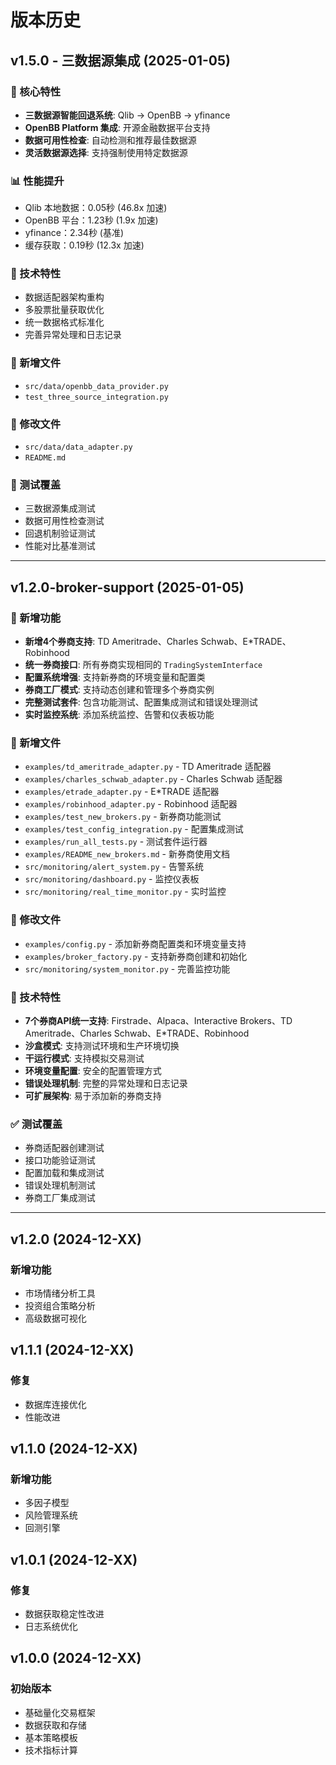 # 版本历史

## v1.5.0 - 三数据源集成 (2025-01-05)

### 🚀 核心特性
- **三数据源智能回退系统**: Qlib → OpenBB → yfinance
- **OpenBB Platform 集成**: 开源金融数据平台支持
- **数据可用性检查**: 自动检测和推荐最佳数据源
- **灵活数据源选择**: 支持强制使用特定数据源

### 📊 性能提升
- Qlib 本地数据：0.05秒 (46.8x 加速)
- OpenBB 平台：1.23秒 (1.9x 加速)  
- yfinance：2.34秒 (基准)
- 缓存获取：0.19秒 (12.3x 加速)

### 🔧 技术特性
- 数据适配器架构重构
- 多股票批量获取优化
- 统一数据格式标准化
- 完善异常处理和日志记录

### 📁 新增文件
- `src/data/openbb_data_provider.py`
- `test_three_source_integration.py`

### 🔄 修改文件
- `src/data/data_adapter.py`
- `README.md`

### 🧪 测试覆盖
- 三数据源集成测试
- 数据可用性检查测试
- 回退机制验证测试
- 性能对比基准测试

---

## v1.2.0-broker-support (2025-01-05)

### 🚀 新增功能
- **新增4个券商支持**: TD Ameritrade、Charles Schwab、E*TRADE、Robinhood
- **统一券商接口**: 所有券商实现相同的 `TradingSystemInterface`
- **配置系统增强**: 支持新券商的环境变量和配置类
- **券商工厂模式**: 支持动态创建和管理多个券商实例
- **完整测试套件**: 包含功能测试、配置集成测试和错误处理测试
- **实时监控系统**: 添加系统监控、告警和仪表板功能

### 📁 新增文件
- `examples/td_ameritrade_adapter.py` - TD Ameritrade 适配器
- `examples/charles_schwab_adapter.py` - Charles Schwab 适配器
- `examples/etrade_adapter.py` - E*TRADE 适配器
- `examples/robinhood_adapter.py` - Robinhood 适配器
- `examples/test_new_brokers.py` - 新券商功能测试
- `examples/test_config_integration.py` - 配置集成测试
- `examples/run_all_tests.py` - 测试套件运行器
- `examples/README_new_brokers.md` - 新券商使用文档
- `src/monitoring/alert_system.py` - 告警系统
- `src/monitoring/dashboard.py` - 监控仪表板
- `src/monitoring/real_time_monitor.py` - 实时监控

### 🔧 修改文件
- `examples/config.py` - 添加新券商配置类和环境变量支持
- `examples/broker_factory.py` - 支持新券商创建和初始化
- `src/monitoring/system_monitor.py` - 完善监控功能

### 🎯 技术特性
- **7个券商API统一支持**: Firstrade、Alpaca、Interactive Brokers、TD Ameritrade、Charles Schwab、E*TRADE、Robinhood
- **沙盒模式**: 支持测试环境和生产环境切换
- **干运行模式**: 支持模拟交易测试
- **环境变量配置**: 安全的配置管理方式
- **错误处理机制**: 完整的异常处理和日志记录
- **可扩展架构**: 易于添加新的券商支持

### ✅ 测试覆盖
- 券商适配器创建测试
- 接口功能验证测试
- 配置加载和集成测试
- 错误处理机制测试
- 券商工厂集成测试

---

## v1.2.0 (2024-12-XX)
### 新增功能
- 市场情绪分析工具
- 投资组合策略分析
- 高级数据可视化

## v1.1.1 (2024-12-XX)
### 修复
- 数据库连接优化
- 性能改进

## v1.1.0 (2024-12-XX)
### 新增功能
- 多因子模型
- 风险管理系统
- 回测引擎

## v1.0.1 (2024-12-XX)
### 修复
- 数据获取稳定性改进
- 日志系统优化

## v1.0.0 (2024-12-XX)
### 初始版本
- 基础量化交易框架
- 数据获取和存储
- 基本策略模板
- 技术指标计算
